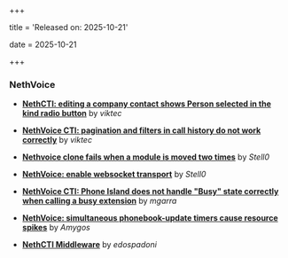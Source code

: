 +++

title = 'Released on: 2025-10-21'

date = 2025-10-21

+++

### NethVoice

- **[NethCTI: editing a company contact shows Person selected in the kind radio button](https://github.com/NethServer/dev/issues/7646)** by *viktec*

- **[NethVoice CTI: pagination and filters in call history do not work correctly](https://github.com/NethServer/dev/issues/7639)** by *viktec*

- **[Nethvoice clone fails when a module is moved two times](https://github.com/NethServer/dev/issues/7616)** by *Stell0*

- **[NethVoice: enable websocket transport](https://github.com/NethServer/dev/issues/7611)** by *Stell0*

- **[NethVoice CTI: Phone Island does not handle "Busy" state correctly when calling a busy extension](https://github.com/NethServer/dev/issues/7599)** by *mgarra*

- **[NethVoice: simultaneous phonebook-update timers cause resource spikes](https://github.com/NethServer/dev/issues/7555)** by *Amygos*

- **[NethCTI Middleware](https://github.com/NethServer/dev/issues/7504)** by *edospadoni*

